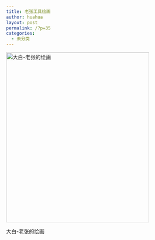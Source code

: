 ```yaml
---
title: 老张工具绘画
author: huahua
layout: post
permalink: /?p=35
categories:
  - 未分类
---
```

<div id="attachment_36" style="width: 401px" class="wp-caption alignleft">
  <a href="http://w-zh.ml/wp-content/uploads/2015/03/QQ图片20150316101902.png"><img src="http://w-zh.ml/wp-content/uploads/2015/03/QQ图片20150316101902.png" alt="大白-老张的绘画" width="391" height="462" class="size-full wp-image-36" /></a>
  
  <p class="wp-caption-text">
    大白-老张的绘画
  </p>
</div>